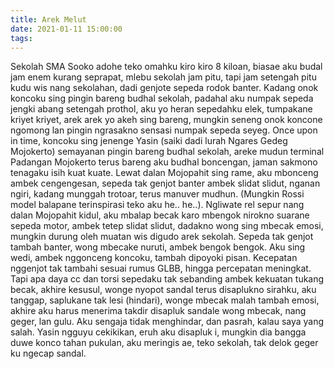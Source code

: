```yaml
---
title: Arek Melut
date: 2021-01-11 15:00:00
tags:
---
```

Sekolah SMA Sooko adohe teko omahku kiro kiro 8 kiloan, biasae aku budal jam enem kurang seprapat, mlebu sekolah jam pitu, tapi jam setengah pitu kudu wis nang sekolahan, dadi genjote sepeda rodok banter. 
Kadang onok koncoku sing pingin bareng budhal sekolah, padahal aku numpak sepeda jengki abang setengah prothol, aku yo heran sepedahku elek, tumpakane kriyet kriyet, arek arek yo akeh sing bareng, mungkin seneng onok koncone ngomong lan pingin ngrasakno sensasi numpak sepeda seyeg. 
Once upon in time, koncoku sing jenenge Yasin (saiki dadi lurah Ngares Gedeg Mojokerto) semayanan pingin bareng budhal sekolah, areke mudun terminal Padangan Mojokerto terus bareng aku budhal boncengan, jaman sakmono tenagaku isih kuat kuate. 
Lewat dalan Mojopahit sing rame, aku mbonceng ambek cengengesan, sepeda tak genjot banter ambek slidat slidut, nganan ngiri, kadang munggah trotoar, terus manuver mudhun. 
(Mungkin Rossi model balapane terinspirasi teko aku he.. he..). 
Ngliwate rel sepur nang dalan Mojopahit kidul, aku mbalap becak karo mbengok nirokno suarane sepeda motor, ambek tetep slidat slidut, dadakno wong sing mbecak emosi, mungkin durung oleh muatan wis digudo arek sekolah. 
Sepeda tak genjot tambah banter, wong mbecake nuruti, ambek bengok bengok. Aku sing wedi, ambek nggonceng koncoku, tambah dipoyoki pisan. Kecepatan nggenjot tak tambahi sesuai rumus GLBB, hingga percepatan meningkat. Tapi apa daya cc dan torsi sepedaku tak sebanding ambek kekuatan tukang becak, akhire  kesusul, wonge nyopot sandal terus disaplukno sirahku, aku tanggap, saplukane tak lesi (hindari), wonge mbecak malah tambah emosi, akhire aku harus menerima takdir disapluk sandale wong mbecak, nang geger, lan gulu. Aku sengaja tidak menghindar, dan pasrah, kalau saya yang salah. Yasin ngguyu cekikikan, eruh aku disapluk i, mungkin dia bangga duwe konco tahan pukulan, aku meringis ae, teko sekolah, tak delok geger ku ngecap sandal.